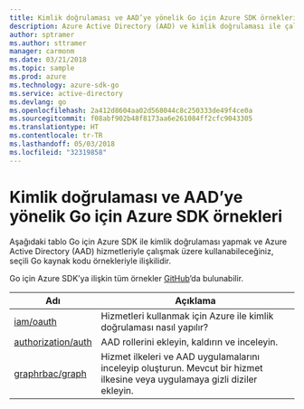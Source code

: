 ```yaml
---
title: Kimlik doğrulaması ve AAD’ye yönelik Go için Azure SDK örnekleri
description: Azure Active Directory (AAD) ve kimlik doğrulaması ile çalışmak üzere Go için Azure SDK’dan seçilen örnekler.
author: sptramer
ms.author: sttramer
manager: carmonm
ms.date: 03/21/2018
ms.topic: sample
ms.prod: azure
ms.technology: azure-sdk-go
ms.service: active-directory
ms.devlang: go
ms.openlocfilehash: 2a412d8604aa02d568044c8c250333de49f4ce0a
ms.sourcegitcommit: f08abf902b48f8173aa6e261084ff2cfc9043305
ms.translationtype: HT
ms.contentlocale: tr-TR
ms.lasthandoff: 05/03/2018
ms.locfileid: "32319858"
---
```

# <a name="azure-sdk-for-go-samples-for-authentication-and-aad"></a>Kimlik doğrulaması ve AAD’ye yönelik Go için Azure SDK örnekleri

Aşağıdaki tablo Go için Azure SDK ile kimlik doğrulaması yapmak ve Azure Active Directory (AAD) hizmetleriyle çalışmak üzere kullanabileceğiniz, seçili Go kaynak kodu örnekleriyle ilişkilidir. 

Go için Azure SDK’ya ilişkin tüm örnekler [GitHub](https://github.com/Azure-Samples/azure-sdk-for-go-samples)’da bulunabilir.

| Adı | Açıklama |
|------|-------------|
| [iam/oauth](https://github.com/Azure-Samples/azure-sdk-for-go-samples/blob/master/iam/oauth.go) | Hizmetleri kullanmak için Azure ile kimlik doğrulaması nasıl yapılır? |
| [authorization/auth](https://github.com/Azure-Samples/azure-sdk-for-go-samples/blob/master/authorization/auth.go) | AAD rollerini ekleyin, kaldırın ve inceleyin. |
| [graphrbac/graph](https://github.com/Azure-Samples/azure-sdk-for-go-samples/blob/master/graphrbac/graph.go) | Hizmet ilkeleri ve AAD uygulamalarını inceleyip oluşturun. Mevcut bir hizmet ilkesine veya uygulamaya gizli diziler ekleyin. |
